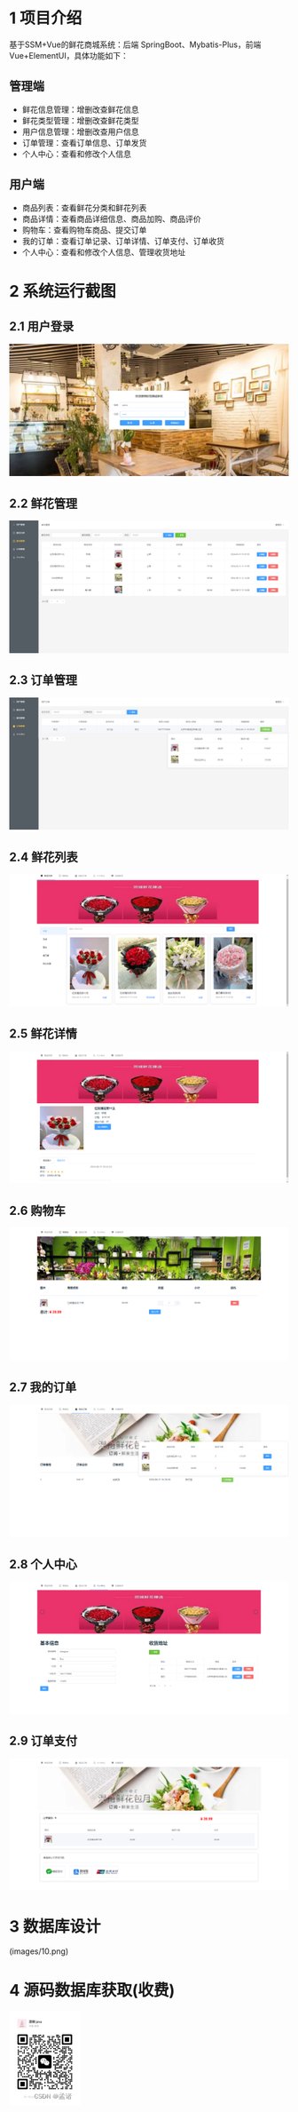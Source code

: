 # 1 项目介绍
基于SSM+Vue的鲜花商城系统：后端 SpringBoot、Mybatis-Plus，前端Vue+ElementUI，具体功能如下：
## 管理端
- 鲜花信息管理：增删改查鲜花信息
- 鲜花类型管理：增删改查鲜花类型
- 用户信息管理：增删改查用户信息
- 订单管理：查看订单信息、订单发货
- 个人中心：查看和修改个人信息
## 用户端
- 商品列表：查看鲜花分类和鲜花列表
- 商品详情：查看商品详细信息、商品加购、商品评价
- 购物车：查看购物车商品、提交订单
- 我的订单：查看订单记录、订单详情、订单支付、订单收货
- 个人中心：查看和修改个人信息、管理收货地址
# 2 系统运行截图
## 2.1 用户登录
![在这里插入图片描述](images/01.png)
## 2.2 鲜花管理
![在这里插入图片描述](images/02.png)
## 2.3 订单管理
![在这里插入图片描述](images/03.png)
## 2.4 鲜花列表
![在这里插入图片描述](images/04.png)
## 2.5 鲜花详情
![在这里插入图片描述](images/05.png)
## 2.6 购物车
![在这里插入图片描述](images/06.png)
## 2.7 我的订单
![在这里插入图片描述](images/07.png)
## 2.8 个人中心 
![在这里插入图片描述](images/08.png)
## 2.9 订单支付
![在这里插入图片描述](images/09.png)
# 3 数据库设计
(images/10.png)
# 4 源码数据库获取(收费)
![在这里插入图片描述](images/11.png)